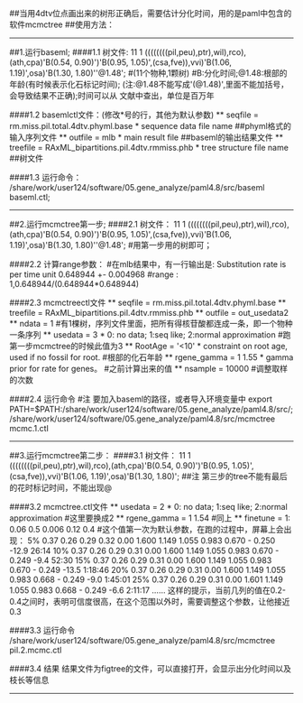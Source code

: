 ##当用4dtv位点画出来的树形正确后，需要估计分化时间，用的是paml中包含的软件mcmctree
##使用方法：

*********************************************
##1.运行baseml;
####1.1 树文件:
11 1
((((((((pil,peu),ptr),wil),rco),(ath,cpa)'B(0.54, 0.90)')'B(0.95, 1.05)',(csa,fve)),vvi)'B(1.06, 1.19)',osa)'B(1.30, 1.80)''@1.48';
#(11个物种,1颗树)
#B:分化时间;@1.48:根部的年龄(有时候表示化石标记时间); (注:@1.48不能写成'(@1.48)',里面不能加括号，会导致结果不正确);时间可以从
文献中查出，单位是百万年

####1.2 basemlctl文件：(修改*号的行，其他为默认参数)
**      seqfile = rm.miss.pil.total.4dtv.phyml.base * sequence data file name  ##phyml格式的输入序列文件
**      outfile = mlb        * main result file ##baseml的输出结果文件
**     treefile = RAxML_bipartitions.pil.4dtv.rmmiss.phb  * tree structure file name  ##树文件

####1.3 运行命令：
/share/work/user124/software/05.gene_analyze/paml4.8/src/baseml baseml.ctl;


***********************************************
##2.运行mcmctree第一步;
####2.1 树文件：
11 1
((((((((pil,peu),ptr),wil),rco),(ath,cpa)'B(0.54, 0.90)')'B(0.95, 1.05)',(csa,fve)),vvi)'B(1.06, 1.19)',osa)'B(1.30, 1.80)''@1.48';
#用第一步用的树即可；

####2.2 计算range参数：
#在mlb结果中，有一行输出是: Substitution rate is per time unit
                                 0.648944 +- 0.004968
#range : 1,0.648944/(0.648944*0.648944)

####2.3 mcmctreectl文件
**       seqfile = rm.miss.pil.total.4dtv.phyml.base
**      treefile = RAxML_bipartitions.pil.4dtv.rmmiss.phb
**       outfile = out_usedata2
**         ndata = 1  #有1棵树，序列文件里面，把所有得核苷酸都连成一条，即一个物种一条序列
**       usedata = 3    * 0: no data; 1:seq like; 2:normal approximation #跑第一步mcmctree的时候此值为3
**       RootAge = '<10'  * constraint on root age, used if no fossil for root. #根部的化石年龄
**   rgene_gamma = 1 1.55     * gamma prior for rate for genes。 #之前计算出来的值
**       nsample = 10000  #调整取样的次数

####2.4 运行命令 #注 要加入baseml的路径，或者导入环境变量中
export PATH=$PATH:/share/work/user124/software/05.gene_analyze/paml4.8/src/;/share/work/user124/software/05.gene_analyze/paml4.8/src/mcmctree mcmc.1.ctl


************************************************
##3.运行mcmctree第二步：
####3.1 树文件：
11 1
((((((((pil,peu),ptr),wil),rco),(ath,cpa)'B(0.54, 0.90)')'B(0.95, 1.05)',(csa,fve)),vvi)'B(1.06, 1.19)',osa)'B(1.30, 1.80)';
##注 第三步的tree不能有最后的花时标记时间，不能出现@

####3.2 mcmctree.ctl文件
**       usedata = 2    * 0: no data; 1:seq like; 2:normal approximation #这里要换成2
**   rgene_gamma = 1 1.54  #同上
**      finetune = 1: 0.06  0.5  0.006  0.12 0.4   #这个值第一次为默认参数，在跑的过程中，屏幕上会出现：
  5% 0.37 0.26 0.29 0.32 0.00  1.600 1.149 1.055 0.983 0.670 - 0.250 -12.9 26:14
 10% 0.37 0.26 0.29 0.31 0.00  1.600 1.149 1.055 0.983 0.670 - 0.249 -9.4 52:30
 15% 0.37 0.26 0.29 0.31 0.00  1.600 1.149 1.055 0.983 0.670 - 0.249 -13.5 1:18:46
 20% 0.37 0.26 0.29 0.31 0.00  1.600 1.149 1.055 0.983 0.668 - 0.249 -9.0 1:45:01
 25% 0.37 0.26 0.29 0.31 0.00  1.601 1.149 1.055 0.983 0.668 - 0.249 -6.6 2:11:17
 ……
 这样的提示，当前几列的值在0.2-0.4之间时，表明可信度很高，在这个范围以外时，需要调整这个参数，让他接近0.3

####3.3 运行命令
/share/work/user124/software/05.gene_analyze/paml4.8/src/mcmctree pil.2.mcmc.ctl

####3.4 结果
结果文件为figtree的文件，可以直接打开，会显示出分化时间以及枝长等信息

*************************************************************************************************************************************************
